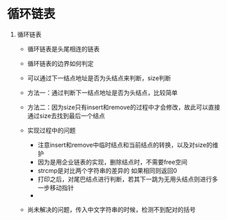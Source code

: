# 循环链表
1. 循环链表
    * 循环链表是头尾相连的链表
    * 循环链表的边界如何判定
    * 可以通过下一结点地址是否为头结点来判断，size判断
    * 方法一：通过判断下一结点地址是否为头结点，比较简单
    * 方法二：因为size只有insert和remove的过程中才会修改，故此可以直接通过size去找到最后一个结点

    * 实现过程中的问题
        * 注意insert和remove中临时结点和当前结点的转换，以及对size的维护
        * 因为是用企业链表的实现，删除结点时，不需要free空间
        * strcmp是对比两个字符串的差异的 如果相同则返回0 
        * 打印之后，对尾巴结点进行判断，若其下一跳为无用头结点则进行多一步移动指针
        * 
    * 尚未解决的问题，传入中文字符串的时候，检测不到配对的括号